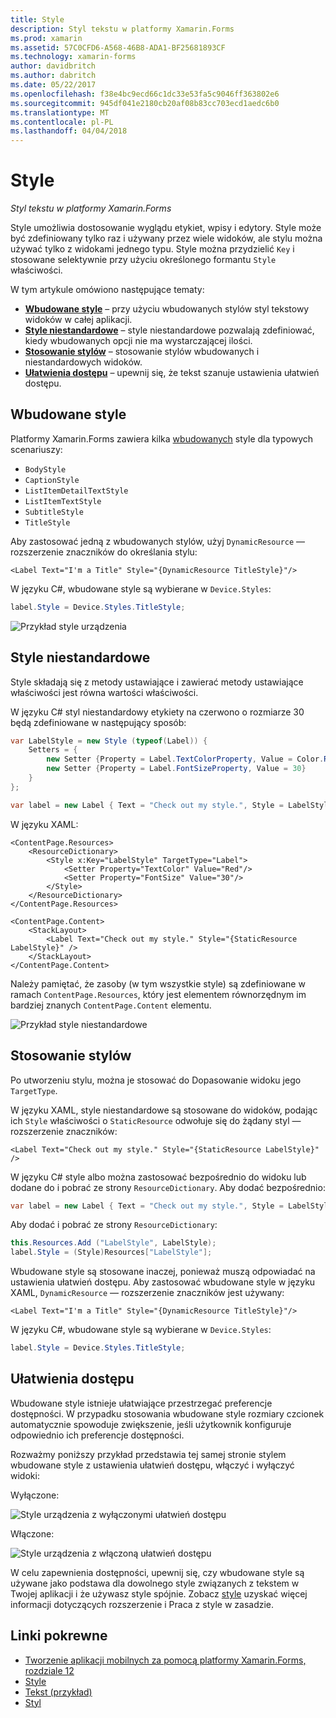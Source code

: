 ```yaml
---
title: Style
description: Styl tekstu w platformy Xamarin.Forms
ms.prod: xamarin
ms.assetid: 57C0CFD6-A568-46B8-ADA1-BF25681893CF
ms.technology: xamarin-forms
author: davidbritch
ms.author: dabritch
ms.date: 05/22/2017
ms.openlocfilehash: f38e4bc9ecd66c1dc33e53fa5c9046ff363802e6
ms.sourcegitcommit: 945df041e2180cb20af08b83cc703ecd1aedc6b0
ms.translationtype: MT
ms.contentlocale: pl-PL
ms.lasthandoff: 04/04/2018
---
```

# <a name="styles"></a>Style

_Styl tekstu w platformy Xamarin.Forms_


Style umożliwia dostosowanie wyglądu etykiet, wpisy i edytory. Style może być zdefiniowany tylko raz i używany przez wiele widoków, ale stylu można używać tylko z widokami jednego typu.
Style można przydzielić `Key` i stosowane selektywnie przy użyciu określonego formantu `Style` właściwości.

W tym artykule omówiono następujące tematy:

- **[Wbudowane style](#Built-In_Styles)**  &ndash; przy użyciu wbudowanych stylów styl tekstowy widoków w całej aplikacji.
- **[Style niestandardowe](#Custom_Styles)**  &ndash; style niestandardowe pozwalają zdefiniować, kiedy wbudowanych opcji nie ma wystarczającej ilości.
- **[Stosowanie stylów](#Applying_Styles)**  &ndash; stosowanie stylów wbudowanych i niestandardowych widoków.
- **[Ułatwienia dostępu](#Accessibility)**  &ndash; upewnij się, że tekst szanuje ustawienia ułatwień dostępu.

<a name="Built-In_Styles" />

## <a name="built-in-styles"></a>Wbudowane style

Platformy Xamarin.Forms zawiera kilka [wbudowanych](http://developer.xamarin.com/api/type/Xamarin.Forms.Device+Styles/) style dla typowych scenariuszy:

- `BodyStyle`
- `CaptionStyle`
- `ListItemDetailTextStyle`
- `ListItemTextStyle`
- `SubtitleStyle`
- `TitleStyle`

Aby zastosować jedną z wbudowanych stylów, użyj `DynamicResource` — rozszerzenie znaczników do określania stylu:

```xaml
<Label Text="I'm a Title" Style="{DynamicResource TitleStyle}"/>
```

W języku C#, wbudowane style są wybierane w `Device.Styles`:

```csharp
label.Style = Device.Styles.TitleStyle;
```

![](styles-images/builtinstyles.png "Przykład style urządzenia")

<a name="Custom_Styles" />

## <a name="custom-styles"></a>Style niestandardowe

Style składają się z metody ustawiające i zawierać metody ustawiające właściwości jest równa wartości właściwości.

W języku C# styl niestandardowy etykiety na czerwono o rozmiarze 30 będą zdefiniowane w następujący sposób:

```csharp
var LabelStyle = new Style (typeof(Label)) {
    Setters = {
        new Setter {Property = Label.TextColorProperty, Value = Color.Red},
        new Setter {Property = Label.FontSizeProperty, Value = 30}
    }
};

var label = new Label { Text = "Check out my style.", Style = LabelStyle };
```

W języku XAML:

```xaml
<ContentPage.Resources>
    <ResourceDictionary>
        <Style x:Key="LabelStyle" TargetType="Label">
            <Setter Property="TextColor" Value="Red"/>
            <Setter Property="FontSize" Value="30"/>
        </Style>
    </ResourceDictionary>
</ContentPage.Resources>

<ContentPage.Content>
    <StackLayout>
        <Label Text="Check out my style." Style="{StaticResource LabelStyle}" />
    </StackLayout>
</ContentPage.Content>
```

Należy pamiętać, że zasoby (w tym wszystkie style) są zdefiniowane w ramach `ContentPage.Resources`, który jest elementem równorzędnym im bardziej znanych `ContentPage.Content` elementu.

![](styles-images/customstyle.png "Przykład style niestandardowe")

<a name="Applying_Styles" />

## <a name="applying-styles"></a>Stosowanie stylów

Po utworzeniu stylu, można je stosować do Dopasowanie widoku jego `TargetType`.

W języku XAML, style niestandardowe są stosowane do widoków, podając ich `Style` właściwości o `StaticResource` odwołuje się do żądany styl — rozszerzenie znaczników:

```xaml
<Label Text="Check out my style." Style="{StaticResource LabelStyle}" />
```

W języku C# style albo można zastosować bezpośrednio do widoku lub dodane do i pobrać ze strony `ResourceDictionary`. Aby dodać bezpośrednio:

```csharp
var label = new Label { Text = "Check out my style.", Style = LabelStyle };
```

Aby dodać i pobrać ze strony `ResourceDictionary`:

```csharp
this.Resources.Add ("LabelStyle", LabelStyle);
label.Style = (Style)Resources["LabelStyle"];
```

Wbudowane style są stosowane inaczej, ponieważ muszą odpowiadać na ustawienia ułatwień dostępu. Aby zastosować wbudowane style w języku XAML, `DynamicResource` — rozszerzenie znaczników jest używany:

```xaml
<Label Text="I'm a Title" Style="{DynamicResource TitleStyle}"/>
```

W języku C#, wbudowane style są wybierane w `Device.Styles`:

```csharp
label.Style = Device.Styles.TitleStyle;
```

## <a name="accessibility"></a>Ułatwienia dostępu

Wbudowane style istnieje ułatwiające przestrzegać preferencje dostępności. W przypadku stosowania wbudowane style rozmiary czcionek automatycznie spowoduje zwiększenie, jeśli użytkownik konfiguruje odpowiednio ich preferencje dostępności.

Rozważmy poniższy przykład przedstawia tej samej stronie stylem wbudowane style z ustawienia ułatwień dostępu, włączyć i wyłączyć widoki:

Wyłączone:

![](styles-images/pre-access.png "Style urządzenia z wyłączonymi ułatwień dostępu")

Włączone:

![](styles-images/post-access.png "Style urządzenia z włączoną ułatwień dostępu")

W celu zapewnienia dostępności, upewnij się, czy wbudowane style są używane jako podstawa dla dowolnego style związanych z tekstem w Twojej aplikacji i że używasz style spójnie. Zobacz [style](~/xamarin-forms/user-interface/styles/index.md) uzyskać więcej informacji dotyczących rozszerzenie i Praca z style w zasadzie.


## <a name="related-links"></a>Linki pokrewne

- [Tworzenie aplikacji mobilnych za pomocą platformy Xamarin.Forms, rozdziale 12](https://developer.xamarin.com/r/xamarin-forms/book/chapter12.pdf)
- [Style](~/xamarin-forms/user-interface/styles/index.md)
- [Tekst (przykład)](https://developer.xamarin.com/samples/xamarin-forms/UserInterface/Text)
- [Styl](https://developer.xamarin.com/api/type/Xamarin.Forms.Style/)
